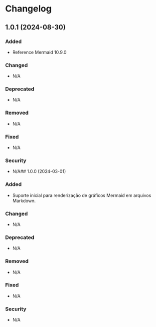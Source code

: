 # Changelog

## 1.0.1 (2024-08-30)

### Added
- Reference Mermaid 10.9.0

### Changed
- N/A

### Deprecated
- N/A

### Removed
- N/A

### Fixed
- N/A

### Security
- N/A## 1.0.0 (2024-03-01)

### Added
- Suporte inicial para renderização de gráficos Mermaid em arquivos Markdown.

### Changed
- N/A

### Deprecated
- N/A

### Removed
- N/A

### Fixed
- N/A

### Security
- N/A